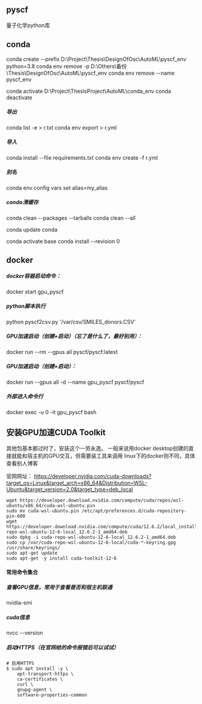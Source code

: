 ## pyscf
量子化学python库


## conda
conda create --prefix D:\Project\Thesis\DesignOfOsc\AutoML\pyscf_env python=3.8
conda env remove -p D:\Others\备份\Thesis\DesignOfOsc\AutoML\pyscf_env
conda env remove --name pyscf_env

conda activate D:\Project\ThesisProject\AutoML\conda_env
conda deactivate
##### 导出
conda list -e > r.txt 
conda env export > r.yml
##### 导入
conda install --file requirements.txt 
conda env create -f r.yml

##### 别名
conda env config vars set alias=my_alias

##### conda清缓存
conda clean --packages --tarballs
conda clean --all

conda update conda

conda activate base
conda install --revision 0


## docker
##### docker容器启动命令：
docker start gpu_pyscf
##### python脚本执行
python pyscf2csv.py '/var/csv/SMILES_donors.CSV'

##### GPU加速启动（创建+启动）（忘了是什么了，最好别用）：
docker run --rm --gpus all pyscf/pyscf:latest

##### GPU加速启动（创建+启动）：
docker run --gpus all -d --name gpu_pyscf pyscf/pyscf

##### 外部进入命令行
docker exec -u 0 -it gpu_pyscf bash


## 安装GPU加速CUDA Toolkit

其他包基本都过时了，安装这个一劳永逸。
一般来说用docker desktop创建的直接就能和宿主机的GPU交互，但需要装工具来调用
linux下的docker则不同，具体查看别人博客

官网网址：
https://developer.nvidia.com/cuda-downloads?target_os=Linux&target_arch=x86_64&Distribution=WSL-Ubuntu&target_version=2.0&target_type=deb_local

```
wget https://developer.download.nvidia.com/compute/cuda/repos/wsl-ubuntu/x86_64/cuda-wsl-ubuntu.pin
sudo mv cuda-wsl-ubuntu.pin /etc/apt/preferences.d/cuda-repository-pin-600
wget https://developer.download.nvidia.com/compute/cuda/12.6.2/local_installers/cuda-repo-wsl-ubuntu-12-6-local_12.6.2-1_amd64.deb
sudo dpkg -i cuda-repo-wsl-ubuntu-12-6-local_12.6.2-1_amd64.deb
sudo cp /var/cuda-repo-wsl-ubuntu-12-6-local/cuda-*-keyring.gpg /usr/share/keyrings/
sudo apt-get update
sudo apt-get -y install cuda-toolkit-12-6

```

#### 常用命令集合

##### 查看GPU信息，常用于查看是否和宿主机联通
nvidia-smi

##### cuda信息
nvcc --version

##### 启动HTTPS（在官网给的命令报错后可以试试）

```
# 启用HTTPS
$ sudo apt install -y \
    apt-transport-https \
    ca-certificates \
    curl \
    gnupg-agent \
    software-properties-common

```